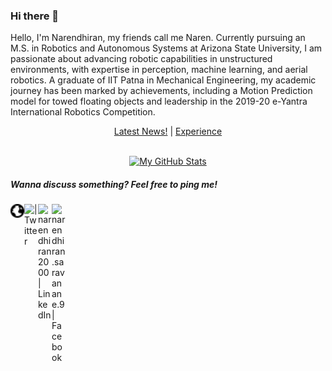 ### Hi there 👋

Hello, I'm Narendhiran, my friends call me Naren. Currently pursuing an M.S. in Robotics and Autonomous Systems at Arizona State University, I am passionate about advancing robotic capabilities in unstructured environments, with expertise in perception, machine learning, and aerial robotics. A graduate of IIT Patna in Mechanical Engineering, my academic journey has been marked by achievements, including a Motion Prediction model for towed floating objects and leadership in the 2019-20 e-Yantra International Robotics Competition. 

<div align="center">
  <a href="https://naren200.github.io/news/">Latest News!</a>  |   <a href="https://naren200.github.io/experience/">Experience</a>
  <br><br>

[![My GitHub Stats](https://github-readme-stats-narendhiran-saravananes-projects.vercel.app/api/?username=naren200&count_private=true&theme=tokyonight&showicons=true)](https://github-readme-stats-narendhiran-saravananes-projects.vercel.app/api/?username=naren200&count_private=true&theme=tokyonight&showicons=true)

</div>
 
 
##### Wanna discuss something? Feel free to ping me!

[<img align="left" alt="naren200.github.io" width="22px" src="https://raw.githubusercontent.com/iconic/open-iconic/master/svg/globe.svg" />][website]
[<img align="left" alt=" | Twitter" width="22px" src="https://cdn.jsdelivr.net/npm/simple-icons@v3/icons/twitter.svg" />][twitter]
[<img align="left" alt="narendhiran2000 | LinkedIn" width="22px" src="https://cdn.jsdelivr.net/npm/simple-icons@v3/icons/linkedin.svg" />][linkedin]
[<img align="left" alt="narendhiran.saravanane.9 | Facebook" width="22px" src="https://cdn.jsdelivr.net/npm/simple-icons@v3/icons/facebook.svg" />][facebook]

[website]: https://naren200.github.io/
[twitter]: https://twitter.com/narendhiran2000
[linkedin]: https://www.linkedin.com/in/narendhiran2000
[facebook]: https://www.facebook.com/narendhiran.saravanane.9

<!--
**naren200/naren200** is a ✨ _special_ ✨ repository because its `README.md` (this file) appears on your GitHub profile.

Here are some ideas to get you started:

- 🔭 I’m currently working on ...
- 🌱 I’m currently learning ...
- 👯 I’m looking to collaborate on ...
- 🤔 I’m looking for help with ...
- 💬 Ask me about ...
- 📫 How to reach me: ...
- 😄 Pronouns: ...
- ⚡ Fun fact: ...
-->
